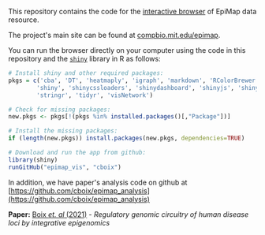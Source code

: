 This repository contains the code for the [interactive browser](compbio2.mit.edu/epimap) of EpiMap data resource.

The project's main site can be found at [compbio.mit.edu/epimap](compbio.mit.edu/epimap).

You can run the browser directly on your computer using the code in this repository and the [`shiny`](https://shiny.rstudio.com/) library in R as follows:

```R
# Install shiny and other required packages:
pkgs = c('cba', 'DT', 'heatmaply', 'igraph', 'markdown', 'RColorBrewer', 
        'shiny', 'shinycssloaders', 'shinydashboard', 'shinyjs', 'shinythemes', 'shinyTree', 'shinyWidgets',
        'stringr', 'tidyr', 'visNetwork')

# Check for missing packages:
new.pkgs <- pkgs[!(pkgs %in% installed.packages()[,"Package"])]

# Install the missing packages:
if (length(new.pkgs)) install.packages(new.pkgs, dependencies=TRUE)

# Download and run the app from github:
library(shiny)
runGitHub("epimap_vis", "cboix")
```

In addition, we have paper's analysis code on github at [https://github.com/cboix/epimap_analysis](https://github.com/cboix/epimap_analysis)

**Paper:** [Boix _et. al_ (2021)](https://www.nature.com/articles/s41586-020-03145-z/) - _Regulatory genomic circuitry of human disease loci by integrative epigenomics_


